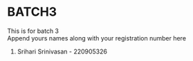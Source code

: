 # BATCH3
This is for batch 3  
Append yours names along with your registration number here

1. Srihari Srinivasan - 220905326
